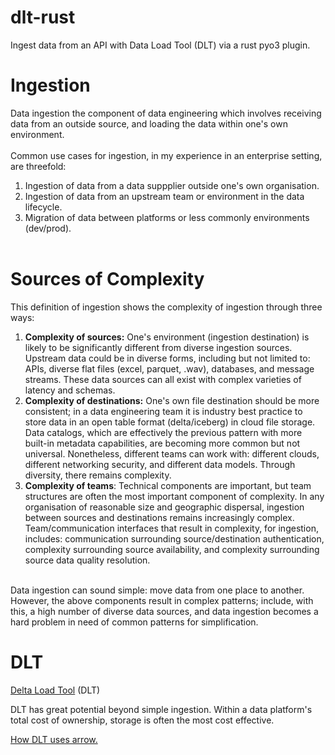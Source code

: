 # dlt-rust
Ingest data from an API with Data Load Tool (DLT) via a rust pyo3 plugin.

# Ingestion
Data ingestion the component of data engineering which involves receiving data from an outside source, and loading the data within one's own environment.<br><br>
Common use cases for ingestion, in my experience in an enterprise setting, are threefold:
1. Ingestion of data from a data suppplier outside one's own organisation.
2. Ingestion of data from an upstream team or environment in the data lifecycle.
3. Migration of data between platforms or less commonly environments (dev/prod).
<br><br>
# Sources of Complexity
This definition of ingestion shows the complexity of ingestion through three ways:
1. **Complexity of sources:** One's environment (ingestion destination) is likely to be significantly different from diverse ingestion sources. Upstream data could be in diverse forms, including but not limited to: APIs, diverse flat files (excel, parquet, .wav), databases, and message streams. These data sources can all exist with complex varieties of latency and schemas.
2. **Complexity of destinations:** One's own file destination should be more consistent; in a data engineering team it is industry best practice to store data in an open table format (delta/iceberg) in cloud file storage. Data catalogs, which are effectively the previous pattern with more built-in metadata capabilities, are becoming more common but not universal. Nonetheless, different teams can work with: different clouds, different networking security, and different data models. Through diversity, there remains complexity.
2. **Complexity of teams**: Technical components are important, but team structures are often the most important component of complexity. In any organisation of reasonable size and geographic dispersal, ingestion between sources and destinations remains increasingly complex. Team/communication interfaces that result in complexity, for ingestion, includes: communication surrounding source/destination authentication, complexity surrounding source availability, and complexity surrounding source data quality resolution.
<br><br>

Data ingestion can sound simple: move data from one place to another. However, the above components result in complex patterns; include, with this, a high number of diverse data sources, and data ingestion becomes a hard problem in need of common patterns for simplification.


# DLT
[Delta Load Tool](https://dlthub.com/) (DLT)

DLT has great potential beyond simple ingestion. Within a data platform's total cost of ownership, storage is often the most cost effective.

[How DLT uses arrow.](https://dlthub.com/blog/how-dlt-uses-apache-arrow)